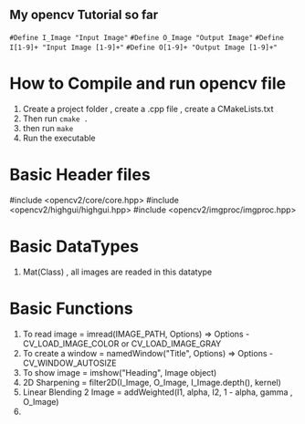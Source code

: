 ## My opencv Tutorial so far

`#Define I_Image "Input Image"`
`#Define O_Image "Output Image"`
`#Define I[1-9]+ "Input Image [1-9]+"`
`#Define O[1-9]+ "Output Image [1-9]+"`

# How to Compile and run opencv file

1. Create a project folder , create a .cpp file , create a CMakeLists.txt
2. Then run `cmake .`
3. then run `make`
4. Run the executable

# Basic Header files

#include <opencv2/core/core.hpp>
#include <opencv2/highgui/highgui.hpp>
#include <opencv2/imgproc/imgproc.hpp>

# Basic DataTypes

1. Mat(Class) , all images are readed in this datatype


# Basic Functions

1. To read image = imread(IMAGE_PATH, Options) => Options - CV_LOAD_IMAGE_COLOR or CV_LOAD_IMAGE_GRAY
2. To create a window = namedWindow("Title", Options) => Options - CV_WINDOW_AUTOSIZE
3. To show image = imshow("Heading", Image object)
4. 2D Sharpening = filter2D(I_Image, O_Image, I_Image.depth(), kernel)
5. Linear Blending 2 Image = addWeighted(I1, alpha, I2, 1 - alpha, gamma , O_Image)
6.

